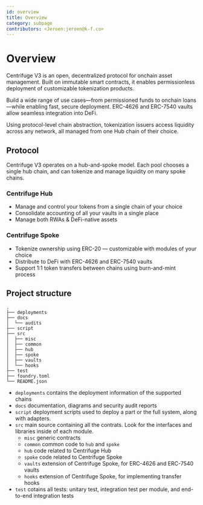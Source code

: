 ```yaml
---
id: overview
title: Overview
category: subpage
contributors: <Jeroen:jeroen@k-f.co>
---
```


# Overview

Centrifuge V3 is an open, decentralized protocol for onchain asset management. Built on immutable smart contracts, it enables permissionless deployment of customizable tokenization products.

Build a wide range of use cases—from permissioned funds to onchain loans—while enabling fast, secure deployment. ERC-4626 and ERC-7540 vaults allow seamless integration into DeFi.

Using protocol-level chain abstraction, tokenization issuers access liquidity across any network, all managed from one Hub chain of their choice.

## Protocol

Centrifuge V3 operates on a hub-and-spoke model. Each pool chooses a single hub chain, and can tokenize and manage liquidity on many spoke chains.

### Centrifuge Hub
* Manage and control your tokens from a single chain of your choice
* Consolidate accounting of all your vaults in a single place
* Manage both RWAs & DeFi-native assets

### Centrifuge Spoke
* Tokenize ownership using ERC-20 — customizable with modules of your choice
* Distribute to DeFi with ERC-4626 and ERC-7540 vaults
* Support 1:1 token transfers between chains using burn-and-mint process

## Project structure
```
.
├── deployments
├── docs
│  └── audits
├── script
├── src
│  ├── misc
│  ├── common
│  ├── hub
│  ├── spoke
│  ├── vaults
│  └── hooks
├── test
├── foundry.toml
└── README.json
```
- `deployments` contains the deployment information of the supported chains
- `docs` documentation, diagrams and security audit reports
- `script` deployment scripts used to deploy a part or the full system, along with adapters.
- `src` main source containing all the contrats. Look for the interfaces and libraries inside of each module.
  - `misc` generic contracts
  - `common` common code to `hub` and `spoke`
  - `hub` code related to Centrifuge Hub
  - `spoke` code related to Centrifuge Spoke
  - `vaults` extension of Centrifuge Spoke, for ERC-4626 and ERC-7540 vaults
  - `hooks` extension of Centrifuge Spoke, for implementing transfer hooks
- `test` cotains all tests: unitary test, integration test per module, and end-to-end integration tests
